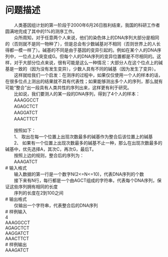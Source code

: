 <div id="pcont1" style="margin-top:20px; display:block;">

# 问题描述

<div class="pdcont">　　人类基因组计划的第一阶段于2000年6月26日胜利结束，我国的科研工作者圆满地完成了其中的1%的测序工作。<br/>
　　众所周知，对于任意两个人来说，他们的染色体上的DNA序列大部分是相同的（否则就不是同一物种了），但是总会有少数碱基对不相同（否则世界上的人长得都一模一样了）。碱基的不同是由于基因的变异引起的。例如在某个人的DNA序列中，一位点上A突变成G。但每个人的DNA序列的变异位置都是不尽相同的。这样，对于大部分位点来说，很有可能是这么一种情况：大部分人在这个位点上的碱基是一致的（因为没有发生变异），少数人具有不同的碱基（因为发生了变异）。<br/>
　　这样就给我们一个启发：在测序的过程中，如果仅仅使用一个人的样本的话，在很多位点上测出的结果就不具有代表性；如果能够测出多个人的序列，那么就有可能“整合”出一段具有人类共性的序列出来，这样更有利于研究。<br/>
　　比如说，我们要测人的某一段的DNA序列，得到了4个人的样本：<br/>
　　AAAGGCCT<br/>
　　AGAGCTCT<br/>
　　AAGGATCT<br/>
　　AAACTTCT<br/>
<br/>
　　按照如下：<br/>
　　1、 取出在每一个位置上出现次数最多的碱基作为整合后该位置上的碱基<br/>
　　2、 如果有一个位置上出现次数最多的碱基不止一种，那么在出现次数最多的碱基中，优先选择A，其次C，再次G，最后T。<br/>
　　按照上边的规则，整合后的序列为：<br/>
　　AAAGATCT</div>
# 输入格式

<div class="pdcont">　　输入数据的第一行是一个数字N(2&lt;=N&lt;=10)，代表DNA序列的个数<br/>
　　接下来有N行，每行都是一个由AGCT组成的字符串，代表每个DNA序列，保证这些序列拥有相同的长度<br/>
　　序列的长度在2到100之间</div>
# 输出格式

<div class="pdcont">　　仅输出一个字符串，代表整合后的DNA序列</div>
# 样例输入

<div class="pddata">4<br/>
AAAGGCCT<br/>
AGAGCTCT<br/>
AAGGATCT<br/>
AAACTTCT</div>
# 样例输出

<div class="pddata">AAAGATCT</div>

</div>